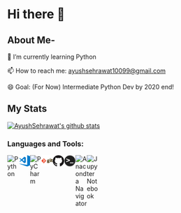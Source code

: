# Hi there 👋

## About Me-
🌱 I’m currently learning Python

📫 How to reach me: ayushsehrawat10099@gmail.com

😄 Goal: (For Now) Intermediate Python Dev by 2020 end!


## My Stats
[![AyushSehrawat's github stats](https://github-readme-stats.vercel.app/api?username=AyushSehrawat&count_private=true&include_all_commits=true&theme=radical)](https://github.com/AyushSehrawat/Python-3-Files)

### Languages and Tools:

<img align="left" alt="Python" width="26px" src="https://files.realpython.com/media/python-logo.8eb72ea6927b.png" />
<img align="left" alt="Visual Studio Code" width="26px" src="https://raw.githubusercontent.com/github/explore/80688e429a7d4ef2fca1e82350fe8e3517d3494d/topics/visual-studio-code/visual-studio-code.png" />
<img align="left" alt="PyCharm" width="26px" src="https://upload.wikimedia.org/wikipedia/commons/thumb/a/a1/PyCharm_Logo.svg/1200px-PyCharm_Logo.svg.png" />
<img align="left" alt="Git" width="26px" src="https://raw.githubusercontent.com/github/explore/80688e429a7d4ef2fca1e82350fe8e3517d3494d/topics/git/git.png" />
<img align="left" alt="GitHub" width="26px" src="https://raw.githubusercontent.com/github/explore/78df643247d429f6cc873026c0622819ad797942/topics/github/github.png" />
<img align="left" alt="Terminal" width="26px" src="https://raw.githubusercontent.com/github/explore/80688e429a7d4ef2fca1e82350fe8e3517d3494d/topics/terminal/terminal.png" />
<img align="left" alt="Anaconda Navigator" width="26px" src="https://docs.anaconda.com/_images/Navigator_Launchpad_icon.png" />
<img align="left" alt="Jupyter Notebook" width="26px" src="https://upload.wikimedia.org/wikipedia/commons/thumb/3/38/Jupyter_logo.svg/1200px-Jupyter_logo.svg.png" />

